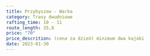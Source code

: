 ```yaml
---
title: Przybyszew - Warka
category: Trasy dwudniowe
rafting_time: 10 - 11
route_length: 35,8
price: "70"
price_descrition: (cena za dzień) minimum dwa kajaki 
date: 2023-01-30
---
```

